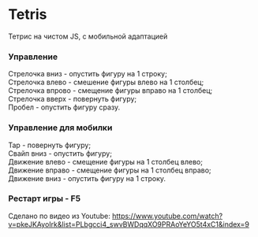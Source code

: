 # Tetris
Тетрис на чистом JS, с мобильной адаптацией

### Управление
Стрелочка вниз - опустить фигуру на 1 строку;  
Стрелочка влево - смешение фигуры влево на 1 столбец;  
Стрелочка впрово - смещение фигуры вправо на 1 столбец;  
Стрелочка вверх - повернуть фигуру;  
Пробел - опустить фигуру сразу.  

### Управление для мобилки
Tap - повернуть фигуру;  
Свайп вниз - опустить фигуру;  
Движение влево - смещение фигуры на 1 столбец влево;  
Движение вправо - смещение фигуры на 1 столбец вправо;  
Движение вниз - опустить фигуру на 1 строку.  
### Рестарт игры - F5  
Сделано по видео из Youtube: https://www.youtube.com/watch?v=pkeJKAyoIrk&list=PLbgcci4_swvBWDqqXO9PRAoYeYO5t4xC1&index=9
